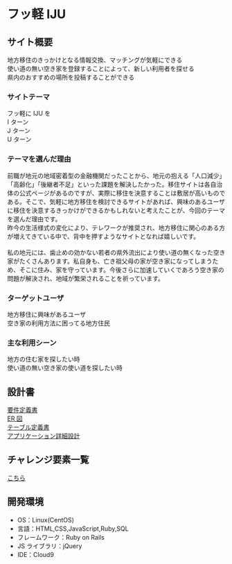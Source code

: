 # フッ軽 IJU

## サイト概要

地方移住のきっかけとなる情報交換、マッチングが気軽にできる<br>
使い道の無い空き家を登録することによって、新しい利用者を探せる<br>
県内のおすすめの場所を投稿することができる

### サイトテーマ

フッ軽に IJU を<br>
I ターン<br>
J ターン<br>
U ターン

### テーマを選んだ理由

前職が地元の地域密着型の金融機関だったことから、地元の抱える「人口減少」「高齢化」「後継者不足」といった課題を解決したかった。移住サイトは各自治体の公式ページがあるのですが、実際に移住を決意することは敷居が高いものである。そこで、気軽に地方移住を検討できるサイトがあれば、興味のあるユーザに移住を決意するきっかけができるかもしれないと考えたことが、今回のテーマを選んだ理由です。<br>
昨今の生活様式の変化により、テレワークが推奨され、地方移住に関心のある方が増えてきている中で、背中を押すようなサイトとなれば嬉しいです。<br>
<br>
私の地元には、歯止めの効かない若者の県外流出により使い道の無くなった空き家がたくさんあります。私自身も、亡き祖父母の家が空き家になってしまうため、そこに住み、家を守っています。今後さらに加速していくであろう空き家の問題が解決され、地域が繁栄されることを祈っています。

### ターゲットユーザ

地方移住に興味があるユーザ<br>
空き家の利用方法に困ってる地方住民

### 主な利用シーン

地方の住む家を探したい時<br>
使い道の無い空き家の使い道を探したい時

## 設計書

[要件定義書](https://docs.google.com/document/d/13kaw9P5JomKceFN5depuyCp2szuRZ6eff6h0cm00p0U/edit?usp=sharing)<br>
[ER 図](https://drive.google.com/file/d/1tlGojJsR6fAiQodLzHVLwaqlnRmPuNKX/view?usp=sharing)<br>
[テーブル定義書](https://drive.google.com/file/d/1LerAktZ6Sq8G1UuAxv0_WI6a6jRvzBOg/view?usp=sharing)<br>
[アプリケーション詳細設計](https://docs.google.com/spreadsheets/d/1iOchvw4aH8ZQej_mCfFOO94AXh2QBKKz8eDE6doOBQQ/edit?usp=sharing)

## チャレンジ要素一覧

[こちら](https://docs.google.com/spreadsheets/d/1OipU1JoiOw8zmt7YMVKOUo39iZNlWl4apbKiWS0jK0E/edit?usp=sharing)

## 開発環境

- OS：Linux(CentOS)
- 言語：HTML,CSS,JavaScript,Ruby,SQL
- フレームワーク：Ruby on Rails
- JS ライブラリ：jQuery
- IDE：Cloud9

<!-- ## 使用素材
- 外部サービスの画像素材・音声素材を使用した場合は、必ずサービス名とURLを明記してください。
- 使用しない場合は、使用素材の項目をREADMEから削除してください。 -->

